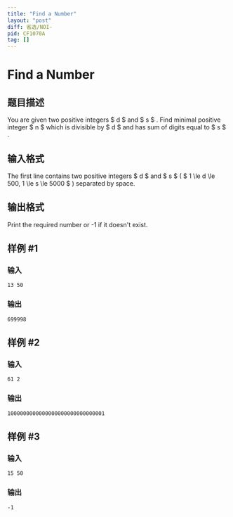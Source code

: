 ```yaml
---
title: "Find a Number"
layout: "post"
diff: 省选/NOI-
pid: CF1070A
tag: []
---
```


# Find a Number

## 题目描述

You are given two positive integers $ d $ and $ s $ . Find minimal positive integer $ n $ which is divisible by $ d $ and has sum of digits equal to $ s $ .

## 输入格式

The first line contains two positive integers $ d $ and $ s $ ( $ 1 \le d \le 500, 1 \le s \le 5000 $ ) separated by space.

## 输出格式

Print the required number or -1 if it doesn't exist.

## 样例 #1

### 输入

```
13 50

```

### 输出

```
699998

```

## 样例 #2

### 输入

```
61 2

```

### 输出

```
1000000000000000000000000000001

```

## 样例 #3

### 输入

```
15 50

```

### 输出

```
-1

```

